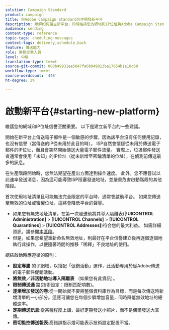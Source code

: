 ```yaml
---
solution: Campaign Standard
product: campaign
title: 與Adobe Campaign Standard合作開發新平台
description: 瞭解如何建立新平台，同時維持您的網域和IP位址與Adobe Campaign Standard的聲譽。
audience: sending
content-type: reference
topic-tags: sheduling-messages
context-tags: delivery,schedule,back
feature: 傳送能力
role: 業務從業人員
level: 中級
translation-type: tm+mt
source-git-commit: 088b49931ee5047fa6b949813ba17654b1e10d60
workflow-type: tm+mt
source-wordcount: '448'
ht-degree: 2%

---
```



# 啟動新平台{#starting-new-platform}

維護您的網域和IP位址信譽至關重要。 以下是建立新平台的一些建議。

開始在新平台上傳送電子郵件是一個敏感的步驟，因為該平台沒有任何使用記錄，也沒有信譽（當傳送的IP從未用於此目的時）。 ISP自然會懷疑從未用於傳送電子郵件的IP位址，而且會突然開始傳送大量電子郵件流量。 實際上，垃圾郵件發送者通常會使用「未知」的IP位址（從未新增至密鑰清單的位址），在偵測前傳送最多的訊息。

在生產階段開始時，您無法期望在產出方面達到操作速度。 此外，您不應嘗試以此速率發送消息，因為這可能導致ISP阻塞發送地址，並嚴重危害啟動階段的其他階段。

首次使用地址清單且可能無法完全限定的平台時，通常會啟動平台。 如果您傳送至無效的位址或蜜罐位址，這將會降低平台的聲譽。
* 如果您有無效地址清單，在第一次發送前將其導入隔離表(**[!UICONTROL Administration]** > **[!UICONTROL Channels]** > **[!UICONTROL Quarantines]** > **[!UICONTROL Addresses]**)符合您的最大利益。 如需詳細資訊，請參閱[本區段](../../sending/using/understanding-quarantine-management.md#identifying-quarantined-addresses-for-the-entire-platform)。
* 但是，如果您希望重新命名無效地址，則最好在平台信譽建立後再逐個逐個地執行此操作，以便隨著時間的推移「稀釋」不良地址的使用。

總結啟動時應遵循的原則：
* **設定專屬** 的子網域，以搭配「促銷活動」運作，此活動專用於從Adobe傳送的電子郵件促銷活動。
* **將無效／非活動地址導入隔離表** （如果您有此資訊）。
* **限制傳送通** 路(技術設定：限制匹配項數)。
* **逐漸增加發送的卷**:從一開始就不要將整個資料庫作為目標，而是每次傳送時新增清單的一小部分。這應可讓您在每個步驟增加音量，同時降低無效地址的總體速率。
* **定期傳送訊息**:從某種程度上講，最好定期發送小照片，而不是偶爾發送大宣傳。
* **密切監控傳送報表**:高錯誤指示燈可能表示技術設定配置不當。
